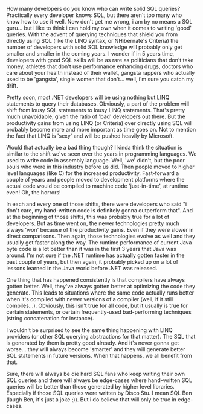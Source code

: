 How many developers do you know who can write solid SQL queries? Practically every developer knows SQL, but there aren't too many who know how to use it well. Now don't get me wrong, i am by no means a SQL guru... but i like to think i can hold my own when it comes to writing 'good' queries.  With the advent of querying techniques that shield you from directly using SQL (like the LINQ syntax, or NHibernate's Criteria) the number of developers with solid SQL knowledge will probably only get smaller and smaller in the coming years.  I wonder if in 5 years time, developers with good SQL skills will be as rare as politicians that don't take money, athletes that don't use performance enhancing drugs, doctors who care about your health instead of their wallet, gangsta rappers who actually used to be 'gangsta', single women that don't... well, i'm sure you catch my drift.  

Pretty soon, most .NET developers will be using nothing but LINQ statements to query their databases. Obviously, a part of the problem will shift from lousy SQL statements to lousy LINQ statements. That's pretty much unavoidable, given the ratio of 'bad' developers out there.  But the productivity gains from using LINQ (or Criteria) over directly using SQL will probably become more and more important as time goes on.  Not to mention the fact that LINQ is 'sexy' and will be pushed heavily by Microsoft.

Would that actually be a bad thing though? I kinda think the situation is similar to the shift we've seen over the years in programming languages.  We used to write code in assembly language. Well, 'we' didn't, but the poor souls who were in this industry before us did. Then people moved to higher level languages (like C) for the increased productivity.  Fast-forward a couple of years and people moved to development platforms where the actual code would be compiled to machine code 'just-in-time', at runtime even! Oh, the horrors!

In each and every one of those shifts, there were developers who said "i don't care, my hand-written code is definitely gonna outperform that".  And at the beginning of those shifts, this was probably true for a lot of developers.  But as time went on, the newer technologies pretty much always 'won' because of the productivity gains.  Even if they were slower in direct comparisons.  Then again, those technologies evolve as well and they usually get faster along the way.  The runtime performance of current Java byte code is a lot better than it was in the first 3 years that Java was around.  I'm not sure if the .NET runtime has actually gotten faster in the past couple of years, but then again, it probably picked up on a lot of lessons learned in the Java world before .NET was released.

One thing that has happened consistently is that compilers have always gotten better.  Well, they've always gotten better at optimizing the code they generate.  This leads to situations where the same code actually runs better when it's compiled with newer versions of a compiler (well, if it still compiles...).  Obviously, this isn't true for all code, but it usually is true for certain statements, or certain frequently-used bad-performing techniques (string concatenation for instance).

I wouldn't be surprised to see the same thing happening with LINQ providers (or other SQL querying abstractions for that matter).  The SQL that is generated by them is pretty good already.  And it's never gonna get worse... they will always become 'smarter' and they will generate better SQL statements in future versions.  When that happens, we all benefit from that. 

Sure, there will always be die hard SQL fans who keep writing their own SQL queries and there will always be edge-cases where hand-written SQL queries will be better than those generated by higher level libraries.  Especially if those SQL queries were written by Disco Stu. I mean SQL Ben (laugh Ben, it's just a joke ;)).  But i do believe that will only be true in edge-cases.  